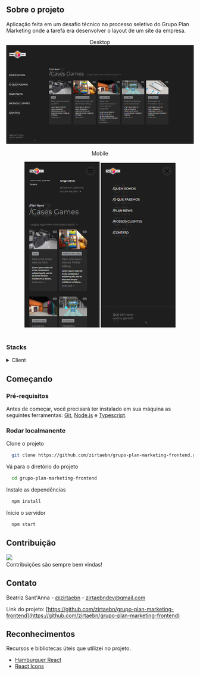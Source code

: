 ## Sobre o projeto
Aplicação feita em um desafio técnico no processo seletivo do Grupo Plan Marketing onde a tarefa era desenvolver o layout de um site da empresa.

<div align="center"> 
    Desktop
  <img src="./public/screenshots/desktop1.png" alt="screenshot" />
</div>
<div align="center"> 
    <p>Mobile</p>
  <img src="./public/screenshots/mobile1.png" alt="screenshot" />
  <img src="./public/screenshots/mobile2.png" alt="screenshot" />
</div>
<br/>

### Stacks
<details>
  <summary>Client</summary>
  <ul>
    <li><a href="https://pt-br.reactjs.org/">React.js</a></li>
    <li><a href="https://www.typescriptlang.org/">Typescript</a></li>
    <li><a href="https://styled-components.com/">Styled Components</a></li>
  </ul>
</details>

## Começando

### Pré-requisitos

Antes de começar, você precisará ter instalado em sua máquina as seguintes ferramentas: [Git](https://git-scm.com/), [Node.js](https://nodejs.org/en/) e [Typescript](https://www.typescriptlang.org/).
   
### Rodar localmanente

Clone o projeto

```bash
  git clone https://github.com/zirtaebn/grupo-plan-marketing-frontend.git
```

Vá para o diretório do projeto

```bash
  cd grupo-plan-marketing-frontend
```

Instale as dependências

```bash
  npm install
```

Inicie o servidor 

```bash
  npm start
```

## Contribuição

<a href="https://github.com/zirtaebn/weather-app--test/graphs/contributors">
  <img src="https://avatars.githubusercontent.com/u/80608809?s=60&v=4" />
</a>
</br>
Contribuições são sempre bem vindas!

## Contato

Beatriz Sant'Anna - [@zirtaebn](https://twitter.com/zirtaebn) - zirtaebndev@gmail.com

Link do projeto: [https://github.com/zirtaebn/grupo-plan-marketing-frontend](https://github.com/zirtaebn/grupo-plan-marketing-frontend)


## Reconhecimentos

Recursos e bibliotecas úteis que utilizei no projeto.
 - [Hamburguer React](https://www.npmjs.com/package/hamburger-react)
 - [React Icons](https://react-icons.github.io/react-icons/)
 